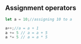 ## Assignment operators

```javascript
let a = 10;//assigning 10 to a

a++;//a = a + 1
a += 5 // a = a + 5
a *= 5 // a = a * 5
```
